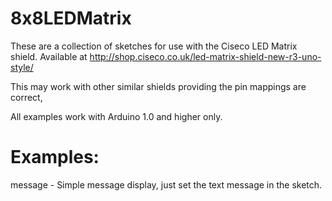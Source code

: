 8x8LEDMatrix
============

These are a collection of sketches for use with the Ciseco LED Matrix shield.
Available at http://shop.ciseco.co.uk/led-matrix-shield-new-r3-uno-style/

This may work with other similar shields providing the pin mappings are correct,

All examples work with Arduino 1.0 and higher only.

Examples:
=========

message - Simple message display, just set the text message in the sketch.

